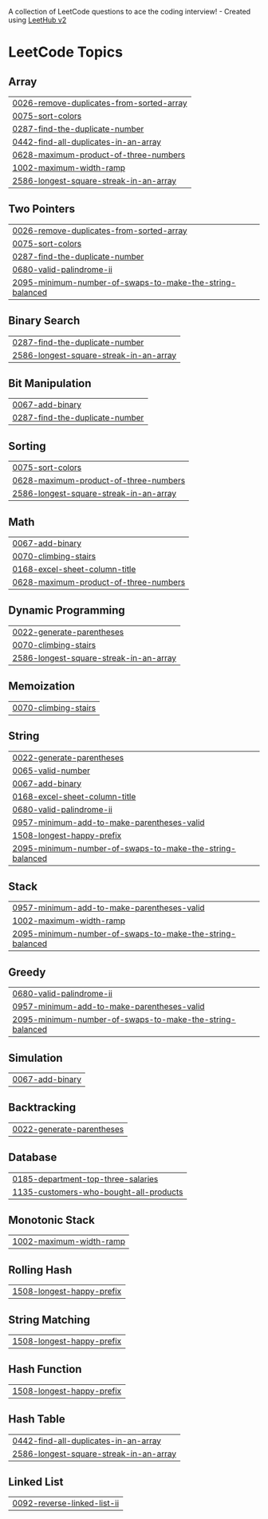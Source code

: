 A collection of LeetCode questions to ace the coding interview! - Created using [LeetHub v2](https://github.com/arunbhardwaj/LeetHub-2.0)
<!---LeetCode Topics Start-->
# LeetCode Topics
## Array
|  |
| ------- |
| [0026-remove-duplicates-from-sorted-array](https://github.com/Prats222/CrackYourPlacement/tree/master/0026-remove-duplicates-from-sorted-array) |
| [0075-sort-colors](https://github.com/Prats222/CrackYourPlacement/tree/master/0075-sort-colors) |
| [0287-find-the-duplicate-number](https://github.com/Prats222/CrackYourPlacement/tree/master/0287-find-the-duplicate-number) |
| [0442-find-all-duplicates-in-an-array](https://github.com/Prats222/CrackYourPlacement/tree/master/0442-find-all-duplicates-in-an-array) |
| [0628-maximum-product-of-three-numbers](https://github.com/Prats222/CrackYourPlacement/tree/master/0628-maximum-product-of-three-numbers) |
| [1002-maximum-width-ramp](https://github.com/Prats222/CrackYourPlacement/tree/master/1002-maximum-width-ramp) |
| [2586-longest-square-streak-in-an-array](https://github.com/Prats222/CrackYourPlacement/tree/master/2586-longest-square-streak-in-an-array) |
## Two Pointers
|  |
| ------- |
| [0026-remove-duplicates-from-sorted-array](https://github.com/Prats222/CrackYourPlacement/tree/master/0026-remove-duplicates-from-sorted-array) |
| [0075-sort-colors](https://github.com/Prats222/CrackYourPlacement/tree/master/0075-sort-colors) |
| [0287-find-the-duplicate-number](https://github.com/Prats222/CrackYourPlacement/tree/master/0287-find-the-duplicate-number) |
| [0680-valid-palindrome-ii](https://github.com/Prats222/CrackYourPlacement/tree/master/0680-valid-palindrome-ii) |
| [2095-minimum-number-of-swaps-to-make-the-string-balanced](https://github.com/Prats222/CrackYourPlacement/tree/master/2095-minimum-number-of-swaps-to-make-the-string-balanced) |
## Binary Search
|  |
| ------- |
| [0287-find-the-duplicate-number](https://github.com/Prats222/CrackYourPlacement/tree/master/0287-find-the-duplicate-number) |
| [2586-longest-square-streak-in-an-array](https://github.com/Prats222/CrackYourPlacement/tree/master/2586-longest-square-streak-in-an-array) |
## Bit Manipulation
|  |
| ------- |
| [0067-add-binary](https://github.com/Prats222/CrackYourPlacement/tree/master/0067-add-binary) |
| [0287-find-the-duplicate-number](https://github.com/Prats222/CrackYourPlacement/tree/master/0287-find-the-duplicate-number) |
## Sorting
|  |
| ------- |
| [0075-sort-colors](https://github.com/Prats222/CrackYourPlacement/tree/master/0075-sort-colors) |
| [0628-maximum-product-of-three-numbers](https://github.com/Prats222/CrackYourPlacement/tree/master/0628-maximum-product-of-three-numbers) |
| [2586-longest-square-streak-in-an-array](https://github.com/Prats222/CrackYourPlacement/tree/master/2586-longest-square-streak-in-an-array) |
## Math
|  |
| ------- |
| [0067-add-binary](https://github.com/Prats222/CrackYourPlacement/tree/master/0067-add-binary) |
| [0070-climbing-stairs](https://github.com/Prats222/CrackYourPlacement/tree/master/0070-climbing-stairs) |
| [0168-excel-sheet-column-title](https://github.com/Prats222/CrackYourPlacement/tree/master/0168-excel-sheet-column-title) |
| [0628-maximum-product-of-three-numbers](https://github.com/Prats222/CrackYourPlacement/tree/master/0628-maximum-product-of-three-numbers) |
## Dynamic Programming
|  |
| ------- |
| [0022-generate-parentheses](https://github.com/Prats222/CrackYourPlacement/tree/master/0022-generate-parentheses) |
| [0070-climbing-stairs](https://github.com/Prats222/CrackYourPlacement/tree/master/0070-climbing-stairs) |
| [2586-longest-square-streak-in-an-array](https://github.com/Prats222/CrackYourPlacement/tree/master/2586-longest-square-streak-in-an-array) |
## Memoization
|  |
| ------- |
| [0070-climbing-stairs](https://github.com/Prats222/CrackYourPlacement/tree/master/0070-climbing-stairs) |
## String
|  |
| ------- |
| [0022-generate-parentheses](https://github.com/Prats222/CrackYourPlacement/tree/master/0022-generate-parentheses) |
| [0065-valid-number](https://github.com/Prats222/CrackYourPlacement/tree/master/0065-valid-number) |
| [0067-add-binary](https://github.com/Prats222/CrackYourPlacement/tree/master/0067-add-binary) |
| [0168-excel-sheet-column-title](https://github.com/Prats222/CrackYourPlacement/tree/master/0168-excel-sheet-column-title) |
| [0680-valid-palindrome-ii](https://github.com/Prats222/CrackYourPlacement/tree/master/0680-valid-palindrome-ii) |
| [0957-minimum-add-to-make-parentheses-valid](https://github.com/Prats222/CrackYourPlacement/tree/master/0957-minimum-add-to-make-parentheses-valid) |
| [1508-longest-happy-prefix](https://github.com/Prats222/CrackYourPlacement/tree/master/1508-longest-happy-prefix) |
| [2095-minimum-number-of-swaps-to-make-the-string-balanced](https://github.com/Prats222/CrackYourPlacement/tree/master/2095-minimum-number-of-swaps-to-make-the-string-balanced) |
## Stack
|  |
| ------- |
| [0957-minimum-add-to-make-parentheses-valid](https://github.com/Prats222/CrackYourPlacement/tree/master/0957-minimum-add-to-make-parentheses-valid) |
| [1002-maximum-width-ramp](https://github.com/Prats222/CrackYourPlacement/tree/master/1002-maximum-width-ramp) |
| [2095-minimum-number-of-swaps-to-make-the-string-balanced](https://github.com/Prats222/CrackYourPlacement/tree/master/2095-minimum-number-of-swaps-to-make-the-string-balanced) |
## Greedy
|  |
| ------- |
| [0680-valid-palindrome-ii](https://github.com/Prats222/CrackYourPlacement/tree/master/0680-valid-palindrome-ii) |
| [0957-minimum-add-to-make-parentheses-valid](https://github.com/Prats222/CrackYourPlacement/tree/master/0957-minimum-add-to-make-parentheses-valid) |
| [2095-minimum-number-of-swaps-to-make-the-string-balanced](https://github.com/Prats222/CrackYourPlacement/tree/master/2095-minimum-number-of-swaps-to-make-the-string-balanced) |
## Simulation
|  |
| ------- |
| [0067-add-binary](https://github.com/Prats222/CrackYourPlacement/tree/master/0067-add-binary) |
## Backtracking
|  |
| ------- |
| [0022-generate-parentheses](https://github.com/Prats222/CrackYourPlacement/tree/master/0022-generate-parentheses) |
## Database
|  |
| ------- |
| [0185-department-top-three-salaries](https://github.com/Prats222/CrackYourPlacement/tree/master/0185-department-top-three-salaries) |
| [1135-customers-who-bought-all-products](https://github.com/Prats222/CrackYourPlacement/tree/master/1135-customers-who-bought-all-products) |
## Monotonic Stack
|  |
| ------- |
| [1002-maximum-width-ramp](https://github.com/Prats222/CrackYourPlacement/tree/master/1002-maximum-width-ramp) |
## Rolling Hash
|  |
| ------- |
| [1508-longest-happy-prefix](https://github.com/Prats222/CrackYourPlacement/tree/master/1508-longest-happy-prefix) |
## String Matching
|  |
| ------- |
| [1508-longest-happy-prefix](https://github.com/Prats222/CrackYourPlacement/tree/master/1508-longest-happy-prefix) |
## Hash Function
|  |
| ------- |
| [1508-longest-happy-prefix](https://github.com/Prats222/CrackYourPlacement/tree/master/1508-longest-happy-prefix) |
## Hash Table
|  |
| ------- |
| [0442-find-all-duplicates-in-an-array](https://github.com/Prats222/CrackYourPlacement/tree/master/0442-find-all-duplicates-in-an-array) |
| [2586-longest-square-streak-in-an-array](https://github.com/Prats222/CrackYourPlacement/tree/master/2586-longest-square-streak-in-an-array) |
## Linked List
|  |
| ------- |
| [0092-reverse-linked-list-ii](https://github.com/Prats222/CrackYourPlacement/tree/master/0092-reverse-linked-list-ii) |
<!---LeetCode Topics End-->